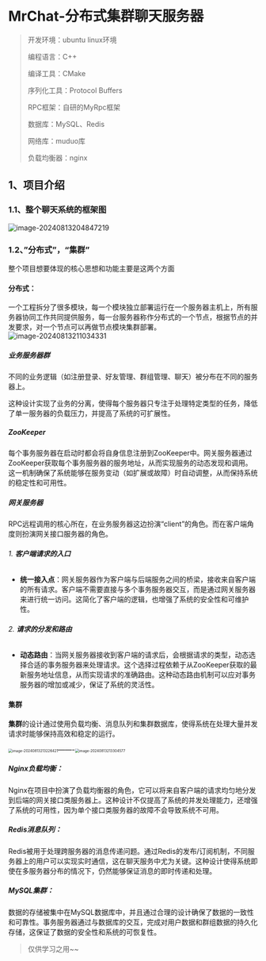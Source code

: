 # MrChat-分布式集群聊天服务器

> 开发环境：ubuntu linux环境
>
> 编程语言：C++
>
> 编译工具：CMake
>
> 序列化工具：Protocol Buffers
>
> RPC框架：自研的MyRpc框架
>
> 数据库：MySQL、Redis
>
> 网络库：muduo库
>
> 负载均衡器：nginx



## 1、项目介绍

### 1.1、整个聊天系统的框架图

![image-20240813204847219](项目介绍.assets/image-20240813204847219.png)

### 1.2、”分布式”，“集群”

整个项目想要体现的核心思想和功能主要是这两个方面

#### 分布式：

一个工程拆分了很多模块，每一个模块独立部署运行在一个服务器主机上，所有服务器协同工作共同提供服务，每一台服务器称作分布式的一个节点，根据节点的并发要求，对一个节点可以再做节点模块集群部署。![image-20240813211034331](项目介绍.assets/image-20240813211034331.png)

##### 业务服务器群

不同的业务逻辑（如注册登录、好友管理、群组管理、聊天）被分布在不同的服务器上。

这种设计实现了业务的分离，使得每个服务器只专注于处理特定类型的任务，降低了单一服务器的负载压力，并提高了系统的可扩展性。

##### ZooKeeper

每个事务服务器在启动时都会将自身信息注册到ZooKeeper中。网关服务器通过ZooKeeper获取每个事务服务器的服务地址，从而实现服务的动态发现和调用。这一机制确保了系统能够在服务变动（如扩展或故障）时自动调整，从而保持系统的稳定性和可用性。

##### 网关服务器

RPC远程调用的核心所在，在业务服务器这边扮演“client”的角色。而在客户端角度则扮演网关接口服务器的角色。

###### 1. **客户端请求的入口**

- **统一接入点**：网关服务器作为客户端与后端服务之间的桥梁，接收来自客户端的所有请求。客户端不需要直接与多个事务服务器交互，而是通过网关服务器来进行统一访问。这简化了客户端的逻辑，也增强了系统的安全性和可维护性。

###### 2. **请求的分发和路由**

- **动态路由**：当网关服务器接收到客户端的请求后，会根据请求的类型，动态选择合适的事务服务器来处理请求。这个选择过程依赖于从ZooKeeper获取的最新服务地址信息，从而实现请求的准确路由。这种动态路由机制可以应对事务服务器的增加或减少，保证了系统的灵活性。



#### 集群

**集群**的设计通过使用负载均衡、消息队列和集群数据库，使得系统在处理大量并发请求时能够保持高效和稳定的运行。

<img src="项目介绍.assets/image-20240813213226421.png" alt="image-20240813213226421" style="zoom: 50%;" />——-<img src="项目介绍.assets/image-20240813213304577.png" alt="image-20240813213304577" style="zoom:50%;" />

##### **Nginx负载均衡**：

Nginx在项目中扮演了负载均衡器的角色，它可以将来自客户端的请求均匀地分发到后端的网关接口类服务器上。这种设计不仅提高了系统的并发处理能力，还增强了系统的可用性，因为单个接口类服务器的故障不会导致系统不可用。

##### **Redis消息队列**：

Redis被用于处理跨服务器的消息传递问题。通过Redis的发布/订阅机制，不同服务器上的用户可以实现实时通信，这在聊天服务中尤为关键。这种设计使得系统即使在多服务器分布的情况下，仍然能够保证消息的即时传递和处理。

##### **MySQL集群**：

数据的存储被集中在MySQL数据库中，并且通过合理的设计确保了数据的一致性和可靠性。事务服务器通过与数据库的交互，完成对用户数据和群组数据的持久化存储，这保证了数据的安全性和系统的可恢复性。



> 仅供学习之用~~
